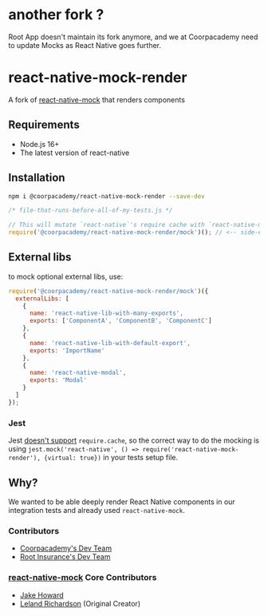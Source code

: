 # another fork ?

Root App doesn't maintain its fork anymore, and we at Coorpacademy need to update Mocks as React Native goes further.

# react-native-mock-render

A fork of [react-native-mock](https://github.com/RealOrangeOne/react-native-mock) that renders components

## Requirements

- Node.js 16+
- The latest version of react-native

## Installation

```bash
npm i @coorpacademy/react-native-mock-render --save-dev
```

```js
/* file-that-runs-before-all-of-my-tests.js */

// This will mutate `react-native`'s require cache with `react-native-mock`'s.
require('@coorpacademy/react-native-mock-render/mock')(); // <-- side-effects!!!
```

## External libs

to mock optional external libs, use:

```js
require('@coorpacademy/react-native-mock-render/mock')({
  externalLibs: [
    {
      name: 'react-native-lib-with-many-exports',
      exports: ['ComponentA', 'ComponentB', 'ComponentC']
    },
    {
      name: 'react-native-lib-with-default-export',
      exports: 'ImportName'
    },
    {
      name: 'react-native-modal',
      exports: 'Modal'
    }
  ]
});

```

### Jest

Jest [doesn't support](https://github.com/Root-App/react-native-mock-render/issues/23) `require.cache`, so the correct way to do the mocking is using `jest.mock('react-native', () => require('react-native-mock-render'), {virtual: true})` in your tests setup file.

## Why?

We wanted to be able deeply render React Native components in our integration tests and already used `react-native-mock`.

### Contributors

- [Coorpacademy's Dev Team](https://coorpacademy.com)
- [Root Insurance's Dev Team](https://joinroot.com)

### [react-native-mock](https://github.com/RealOrangeOne/react-native-mock) Core Contributors

- [Jake Howard](https://github.com/RealOrangeOne)
- [Leland Richardson](https://github.com/lelandrichardson) (Original Creator)
